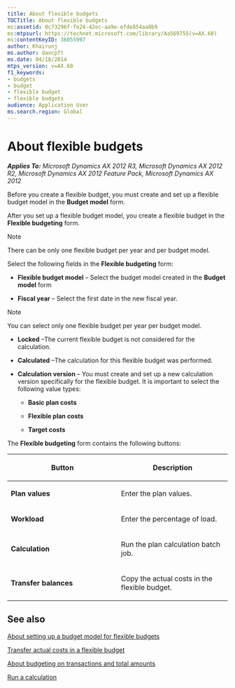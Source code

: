 ```yaml
---
title: About flexible budgets
TOCTitle: About flexible budgets
ms:assetid: 0c73296f-fe24-42ec-aa9e-efde854aa8b9
ms:mtpsurl: https://technet.microsoft.com/library/Aa569755(v=AX.60)
ms:contentKeyID: 36055997
author: Khairunj
ms.author: daxcpft
ms.date: 04/18/2014
mtps_version: v=AX.60
f1_keywords:
- budgets
- budget
- flexible budget
- flexible budgets
audience: Application User
ms.search.region: Global
---
```


# About flexible budgets 


_**Applies To:** Microsoft Dynamics AX 2012 R3, Microsoft Dynamics AX 2012 R2, Microsoft Dynamics AX 2012 Feature Pack, Microsoft Dynamics AX 2012_

Before you create a flexible budget, you must create and set up a flexible budget model in the **Budget model** form.

After you set up a flexible budget model, you create a flexible budget in the **Flexible budgeting** form.


> [!NOTE]
> <P>There can be only one flexible budget per year and per budget model.</P>



Select the following fields in the **Flexible budgeting** form:

  - **Flexible budget model** – Select the budget model created in the **Budget model** form

  - **Fiscal year** – Select the first date in the new fiscal year.


> [!NOTE]
> <P>You can select only one flexible budget per year per budget model.</P>



  - **Locked** –The current flexible budget is not considered for the calculation.

  - **Calculated** –The calculation for this flexible budget was performed.

  - **Calculation version** – You must create and set up a new calculation version specifically for the flexible budget. It is important to select the following value types:
    
      - **Basic plan costs**
    
      - **Flexible plan costs**
    
      - **Target costs**

The **Flexible budgeting** form contains the following buttons:

<table>
<colgroup>
<col style="width: 50%" />
<col style="width: 50%" />
</colgroup>
<thead>
<tr class="header">
<th><p>Button</p></th>
<th><p>Description</p></th>
</tr>
</thead>
<tbody>
<tr class="odd">
<td><p><strong>Plan values</strong></p></td>
<td><p>Enter the plan values.</p></td>
</tr>
<tr class="even">
<td><p><strong>Workload</strong></p></td>
<td><p>Enter the percentage of load.</p></td>
</tr>
<tr class="odd">
<td><p><strong>Calculation</strong></p></td>
<td><p>Run the plan calculation batch job.</p></td>
</tr>
<tr class="even">
<td><p><strong>Transfer balances</strong></p></td>
<td><p>Copy the actual costs in the flexible budget.</p></td>
</tr>
</tbody>
</table>


## See also

[About setting up a budget model for flexible budgets](about-setting-up-a-budget-model-for-flexible-budgets.md)

[Transfer actual costs in a flexible budget](transfer-actual-costs-in-a-flexible-budget.md)

[About budgeting on transactions and total amounts](about-budgeting-on-transactions-and-total-amounts.md)

[Run a calculation](run-a-calculation.md)

  


